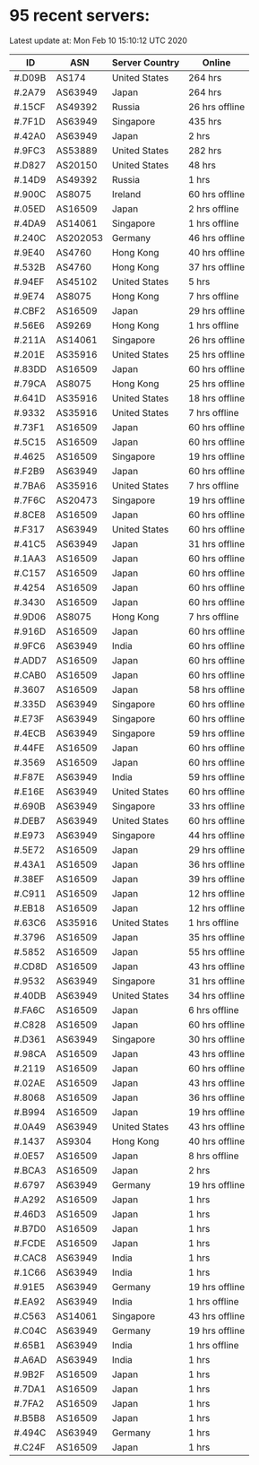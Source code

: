 # 95 recent servers:

Latest update at: Mon Feb 10 15:10:12 UTC 2020

| ID | ASN | Server Country | Online |
| -- | --- | -------------- | ------ |
| #.D09B | AS174 | United States | 264 hrs |
| #.2A79 | AS63949 | Japan | 264 hrs |
| #.15CF | AS49392 | Russia | 26 hrs offline |
| #.7F1D | AS63949 | Singapore | 435 hrs |
| #.42A0 | AS63949 | Japan | 2 hrs |
| #.9FC3 | AS53889 | United States | 282 hrs |
| #.D827 | AS20150 | United States | 48 hrs |
| #.14D9 | AS49392 | Russia | 1 hrs |
| #.900C | AS8075 | Ireland | 60 hrs offline |
| #.05ED | AS16509 | Japan | 2 hrs offline |
| #.4DA9 | AS14061 | Singapore | 1 hrs offline |
| #.240C | AS202053 | Germany | 46 hrs offline |
| #.9E40 | AS4760 | Hong Kong | 40 hrs offline |
| #.532B | AS4760 | Hong Kong | 37 hrs offline |
| #.94EF | AS45102 | United States | 5 hrs |
| #.9E74 | AS8075 | Hong Kong | 7 hrs offline |
| #.CBF2 | AS16509 | Japan | 29 hrs offline |
| #.56E6 | AS9269 | Hong Kong | 1 hrs offline |
| #.211A | AS14061 | Singapore | 26 hrs offline |
| #.201E | AS35916 | United States | 25 hrs offline |
| #.83DD | AS16509 | Japan | 60 hrs offline |
| #.79CA | AS8075 | Hong Kong | 25 hrs offline |
| #.641D | AS35916 | United States | 18 hrs offline |
| #.9332 | AS35916 | United States | 7 hrs offline |
| #.73F1 | AS16509 | Japan | 60 hrs offline |
| #.5C15 | AS16509 | Japan | 60 hrs offline |
| #.4625 | AS16509 | Singapore | 19 hrs offline |
| #.F2B9 | AS63949 | Japan | 60 hrs offline |
| #.7BA6 | AS35916 | United States | 7 hrs offline |
| #.7F6C | AS20473 | Singapore | 19 hrs offline |
| #.8CE8 | AS16509 | Japan | 60 hrs offline |
| #.F317 | AS63949 | United States | 60 hrs offline |
| #.41C5 | AS63949 | Japan | 31 hrs offline |
| #.1AA3 | AS16509 | Japan | 60 hrs offline |
| #.C157 | AS16509 | Japan | 60 hrs offline |
| #.4254 | AS16509 | Japan | 60 hrs offline |
| #.3430 | AS16509 | Japan | 60 hrs offline |
| #.9D06 | AS8075 | Hong Kong | 7 hrs offline |
| #.916D | AS16509 | Japan | 60 hrs offline |
| #.9FC6 | AS63949 | India | 60 hrs offline |
| #.ADD7 | AS16509 | Japan | 60 hrs offline |
| #.CAB0 | AS16509 | Japan | 60 hrs offline |
| #.3607 | AS16509 | Japan | 58 hrs offline |
| #.335D | AS63949 | Singapore | 60 hrs offline |
| #.E73F | AS63949 | Singapore | 60 hrs offline |
| #.4ECB | AS63949 | Singapore | 59 hrs offline |
| #.44FE | AS16509 | Japan | 60 hrs offline |
| #.3569 | AS16509 | Japan | 60 hrs offline |
| #.F87E | AS63949 | India | 59 hrs offline |
| #.E16E | AS63949 | United States | 60 hrs offline |
| #.690B | AS63949 | Singapore | 33 hrs offline |
| #.DEB7 | AS63949 | United States | 60 hrs offline |
| #.E973 | AS63949 | Singapore | 44 hrs offline |
| #.5E72 | AS16509 | Japan | 29 hrs offline |
| #.43A1 | AS16509 | Japan | 36 hrs offline |
| #.38EF | AS16509 | Japan | 39 hrs offline |
| #.C911 | AS16509 | Japan | 12 hrs offline |
| #.EB18 | AS16509 | Japan | 12 hrs offline |
| #.63C6 | AS35916 | United States | 1 hrs offline |
| #.3796 | AS16509 | Japan | 35 hrs offline |
| #.5852 | AS16509 | Japan | 55 hrs offline |
| #.CD8D | AS16509 | Japan | 43 hrs offline |
| #.9532 | AS63949 | Singapore | 31 hrs offline |
| #.40DB | AS63949 | United States | 34 hrs offline |
| #.FA6C | AS16509 | Japan | 6 hrs offline |
| #.C828 | AS16509 | Japan | 60 hrs offline |
| #.D361 | AS63949 | Singapore | 30 hrs offline |
| #.98CA | AS16509 | Japan | 43 hrs offline |
| #.2119 | AS16509 | Japan | 60 hrs offline |
| #.02AE | AS16509 | Japan | 43 hrs offline |
| #.8068 | AS16509 | Japan | 36 hrs offline |
| #.B994 | AS16509 | Japan | 19 hrs offline |
| #.0A49 | AS63949 | United States | 43 hrs offline |
| #.1437 | AS9304 | Hong Kong | 40 hrs offline |
| #.0E57 | AS16509 | Japan | 8 hrs offline |
| #.BCA3 | AS16509 | Japan | 2 hrs |
| #.6797 | AS63949 | Germany | 19 hrs offline |
| #.A292 | AS16509 | Japan | 1 hrs |
| #.46D3 | AS16509 | Japan | 1 hrs |
| #.B7D0 | AS16509 | Japan | 1 hrs |
| #.FCDE | AS16509 | Japan | 1 hrs |
| #.CAC8 | AS63949 | India | 1 hrs |
| #.1C66 | AS63949 | India | 1 hrs |
| #.91E5 | AS63949 | Germany | 19 hrs offline |
| #.EA92 | AS63949 | India | 1 hrs offline |
| #.C563 | AS14061 | Singapore | 43 hrs offline |
| #.C04C | AS63949 | Germany | 19 hrs offline |
| #.65B1 | AS63949 | India | 1 hrs offline |
| #.A6AD | AS63949 | India | 1 hrs |
| #.9B2F | AS16509 | Japan | 1 hrs |
| #.7DA1 | AS16509 | Japan | 1 hrs |
| #.7FA2 | AS16509 | Japan | 1 hrs |
| #.B5B8 | AS16509 | Japan | 1 hrs |
| #.494C | AS63949 | Germany | 1 hrs |
| #.C24F | AS16509 | Japan | 1 hrs |

